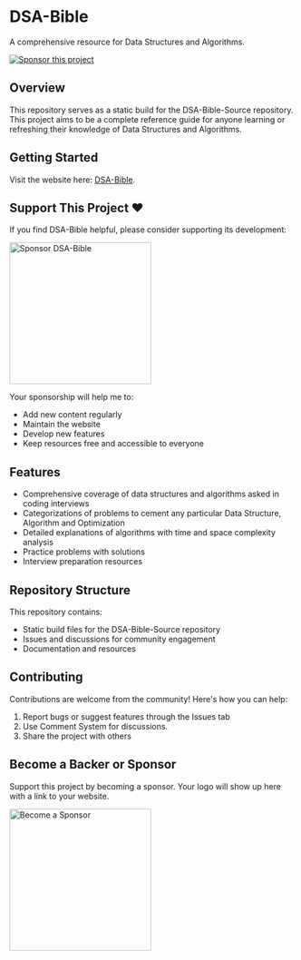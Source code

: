 # DSA-Bible

A comprehensive resource for Data Structures and Algorithms.

[![Sponsor this project](https://img.shields.io/badge/Sponsor-DSA%20Bible-brightgreen?logo=github-sponsors)](https://github.com/sponsors/akhilub)

## Overview

This repository serves as a static build for the DSA-Bible-Source repository. This project aims to be a complete reference guide for anyone learning or refreshing their knowledge of Data Structures and Algorithms.

## Getting Started

Visit the website here: [DSA-Bible](https://dsa.akhilsin.com/).

## Support This Project ❤️

If you find DSA-Bible helpful, please consider supporting its development:

<a href="https://github.com/sponsors/akhilub">
  <img src="https://img.shields.io/badge/Sponsor-DSA%20Bible-brightgreen?style=for-the-badge&logo=github-sponsors" alt="Sponsor DSA-Bible" width="250" />
</a>

Your sponsorship will help me to:

- Add new content regularly
- Maintain the website
- Develop new features
- Keep resources free and accessible to everyone

## Features

- Comprehensive coverage of data structures and algorithms asked in coding interviews
- Categorizations of problems to cement any particular Data Structure, Algorithm and Optimization
- Detailed explanations of algorithms with time and space complexity analysis
- Practice problems with solutions
- Interview preparation resources

## Repository Structure

This repository contains:

- Static build files for the DSA-Bible-Source repository
- Issues and discussions for community engagement
- Documentation and resources

## Contributing

Contributions are welcome from the community! Here's how you can help:

1. Report bugs or suggest features through the Issues tab
2. Use Comment System for discussions.
3. Share the project with others

## Become a Backer or Sponsor

Support this project by becoming a sponsor. Your logo will show up here with a link to your website.

<a href="https://github.com/sponsors/akhilub">
  <img src="https://img.shields.io/badge/Become%20a%20Sponsor-brightgreen?style=for-the-badge&logo=github-sponsors" alt="Become a Sponsor" width="250" />
</a>
